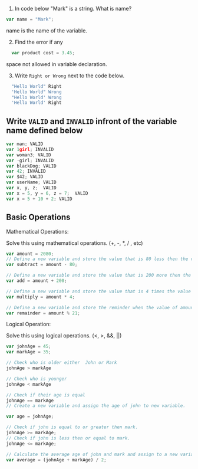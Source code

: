 1. In code below "Mark" is a string. What is name?

```js
var name = "Mark";
```

name is the name of the variable.

2. Find the error if any

```js
  var product cost = 3.45;
```

space not allowed in variable declaration.

3. Write `Right or Wrong` next to the code below.

```js
  "Hello World" Right
  'Hello World" Wrong
  "Hello World' Wrong
  'Hello World' Right
```

## Write `VALID` and `INVALID` infront of the variable name defined below

```js
var man; VALID
var 1girl; INVALID
var woman3; VALID
var -girl; INVALID
var blackDog; VALID
var 42; INVALID
var $42; VALID
var userName; VALID
var x, y, z;  VALID
var x = 5, y = 6, z = 7;  VALID
var x = 5 + 10 + 2; VALID
```

## Basic Operations

Mathematical Operations:

Solve this using mathematical operations. (+, -, \*, / , etc)

```js
var amount = 2080;
// Define a new variable and store the value that is 80 less then the value of amount.
var subtract = amount - 80;

// Define a new variable and store the value that is 200 more then the value of amount.
var add = amount + 200;

// Define a new variable and store the value that is 4 times the value of amount.
var multiply = amount * 4;

// Define a new variable and store the reminder when the value of amount is  divided by 21.
var remainder = amount % 21;
```

Logical Operation:

Solve this using logical operations. (<, >, &&, ||)

```js
var johnAge = 45;
var markAge = 35;

// Check who is older either  John or Mark
johnAge > markAge

// Check who is younger
johnAge < markAge

// Check if their age is equal
johnAge == markAge
// Create a new variable and assign the age of john to new variable.

var age = johnAge;

// Check if john is equal to or greater then mark.
johnAge >= markAge;
// Check if john is less then or equal to mark.
johnAge <= markAge;

// Calculate the average age of john and mark and assign to a new variable.
var average = (johnAge + markAge) / 2;
```
